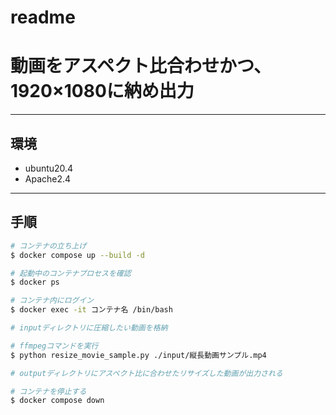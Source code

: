 # readme

# 動画をアスペクト比合わせかつ、1920×1080に納め出力

***
## 環境
 - ubuntu20.4
 - Apache2.4
***

## 手順
~~~bash
# コンテナの立ち上げ
$ docker compose up --build -d

# 起動中のコンテナプロセスを確認
$ docker ps

# コンテナ内にログイン
$ docker exec -it コンテナ名 /bin/bash

# inputディレクトリに圧縮したい動画を格納

# ffmpegコマンドを実行
$ python resize_movie_sample.py ./input/縦長動画サンプル.mp4

# outputディレクトリにアスペクト比に合わせたリサイズした動画が出力される

# コンテナを停止する
$ docker compose down
~~~